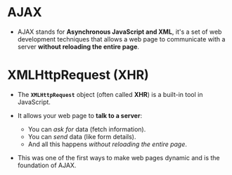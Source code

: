 # AJAX
- AJAX stands for **Asynchronous JavaScript and XML**, it's a set of web development techniques that allows a web page to communicate with a server **without reloading the entire page**.
# XMLHttpRequest (XHR)
- The **`XMLHttpRequest`** object (often called **XHR**) is a built-in tool in JavaScript.

- It allows your web page to **talk to a server**:
	- You can *ask for* data (fetch information).
	- You can *send* data (like form details).
	- And all this happens *without reloading the entire page*.
- This was one of the first ways to make web pages dynamic and is the foundation of AJAX.